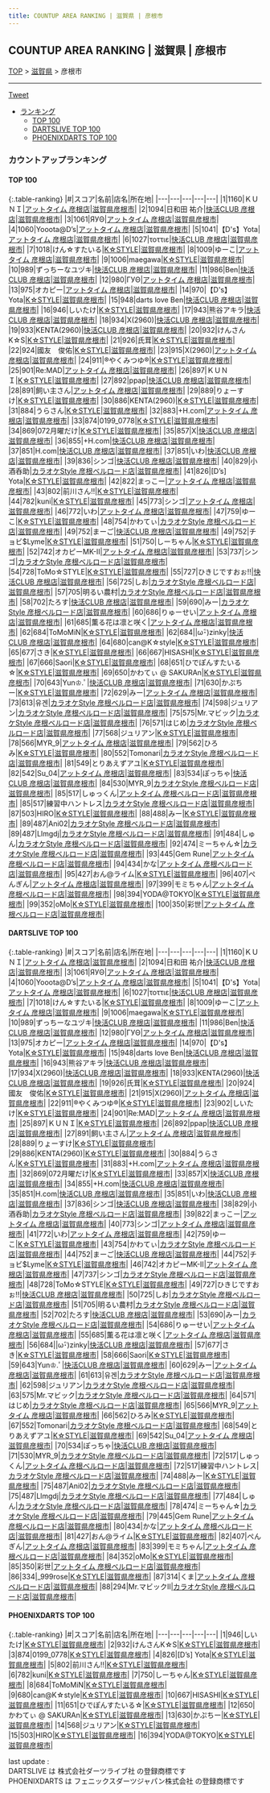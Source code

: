 ```yaml
---
title: COUNTUP AREA RANKING | 滋賀県 | 彦根市
---
```

## COUNTUP AREA RANKING | 滋賀県 | 彦根市

[TOP](/darts/rank/) > [滋賀県](/darts/rank/滋賀県/) > 彦根市

___

<a href="https://twitter.com/share?ref_src=twsrc%5Etfw" data-text="COUNTUP AREA RANKING | 滋賀県彦根市" class="twitter-share-button" data-hashtags="DARTSLIVE,PHOENIXDARTS,darts,ダーツ" data-show-count="false">Tweet</a>

* [ランキング](#カウントアップランキング)
    * [TOP 100](#top-100)
    * [DARTSLIVE TOP 100](#dartslive-top-100)
    * [PHOENIXDARTS TOP 100](#phoenixdarts-top-100)

### カウントアップランキング

#### TOP 100



{:.table-ranking}
|#|スコア|名前|店名|所在地|
|---|---|---|---|---|
|1|1160|<span class="rank-name-dl">ＫＵＮＩ</span>|<a href="https://search.dartslive.com/jp/shop/36254ca9e283f8980d9b047a20a7ba1e">アットタイム 彦根店</a>|<a href="/darts/rank/滋賀県/彦根市">滋賀県彦根市</a>|
|2|1094|<span class="rank-name-dl">日和田 祐介</span>|<a href="https://search.dartslive.com/jp/shop/09d77f7123feb26358d385ea46352d8f">快活CLUB 彦根店</a>|<a href="/darts/rank/滋賀県/彦根市">滋賀県彦根市</a>|
|3|1061|<span class="rank-name-dl">ЯУΘ</span>|<a href="https://search.dartslive.com/jp/shop/36254ca9e283f8980d9b047a20a7ba1e">アットタイム 彦根店</a>|<a href="/darts/rank/滋賀県/彦根市">滋賀県彦根市</a>|
|4|1060|<span class="rank-name-dl">Yooota@D’s</span>|<a href="https://search.dartslive.com/jp/shop/36254ca9e283f8980d9b047a20a7ba1e">アットタイム 彦根店</a>|<a href="/darts/rank/滋賀県/彦根市">滋賀県彦根市</a>|
|5|1041|<span class="rank-name-dl">【D&#x27;s】Yota</span>|<a href="https://search.dartslive.com/jp/shop/36254ca9e283f8980d9b047a20a7ba1e">アットタイム 彦根店</a>|<a href="/darts/rank/滋賀県/彦根市">滋賀県彦根市</a>|
|6|1027|<span class="rank-name-dl">τοττιε</span>|<a href="https://search.dartslive.com/jp/shop/09d77f7123feb26358d385ea46352d8f">快活CLUB 彦根店</a>|<a href="/darts/rank/滋賀県/彦根市">滋賀県彦根市</a>|
|7|1018|<span class="rank-name-dl">けん☆すたいる</span>|<a href="https://search.dartslive.com/jp/shop/0d64f83fb3cabbe9fec1ae84bb28bd87">K☆STYLE</a>|<a href="/darts/rank/滋賀県/彦根市">滋賀県彦根市</a>|
|8|1009|<span class="rank-name-dl">ゆーこ</span>|<a href="https://search.dartslive.com/jp/shop/36254ca9e283f8980d9b047a20a7ba1e">アットタイム 彦根店</a>|<a href="/darts/rank/滋賀県/彦根市">滋賀県彦根市</a>|
|9|1006|<span class="rank-name-dl">maegawa</span>|<a href="https://search.dartslive.com/jp/shop/0d64f83fb3cabbe9fec1ae84bb28bd87">K☆STYLE</a>|<a href="/darts/rank/滋賀県/彦根市">滋賀県彦根市</a>|
|10|989|<span class="rank-name-dl">ずっちーなユヅキ</span>|<a href="https://search.dartslive.com/jp/shop/09d77f7123feb26358d385ea46352d8f">快活CLUB 彦根店</a>|<a href="/darts/rank/滋賀県/彦根市">滋賀県彦根市</a>|
|11|986|<span class="rank-name-dl">Ben</span>|<a href="https://search.dartslive.com/jp/shop/09d77f7123feb26358d385ea46352d8f">快活CLUB 彦根店</a>|<a href="/darts/rank/滋賀県/彦根市">滋賀県彦根市</a>|
|12|980|<span class="rank-name-dl">ΓУΘ</span>|<a href="https://search.dartslive.com/jp/shop/36254ca9e283f8980d9b047a20a7ba1e">アットタイム 彦根店</a>|<a href="/darts/rank/滋賀県/彦根市">滋賀県彦根市</a>|
|13|975|<span class="rank-name-dl">オカピー</span>|<a href="https://search.dartslive.com/jp/shop/36254ca9e283f8980d9b047a20a7ba1e">アットタイム 彦根店</a>|<a href="/darts/rank/滋賀県/彦根市">滋賀県彦根市</a>|
|14|970|<span class="rank-name-dl">【D&#x27;s】Yota</span>|<a href="https://search.dartslive.com/jp/shop/0d64f83fb3cabbe9fec1ae84bb28bd87">K☆STYLE</a>|<a href="/darts/rank/滋賀県/彦根市">滋賀県彦根市</a>|
|15|948|<span class="rank-name-dl">darts love Ben</span>|<a href="https://search.dartslive.com/jp/shop/09d77f7123feb26358d385ea46352d8f">快活CLUB 彦根店</a>|<a href="/darts/rank/滋賀県/彦根市">滋賀県彦根市</a>|
|16|946|<span class="rank-name-pd">しいたけ</span>|<a href="https://vs.phoenixdarts.com/jp/shop/shopDetailInfo/s_58563?s_seq=58563">K☆STYLE</a>|<a href="/darts/rank/滋賀県/彦根市">滋賀県彦根市</a>|
|17|943|<span class="rank-name-dl">熊谷アキラ</span>|<a href="https://search.dartslive.com/jp/shop/09d77f7123feb26358d385ea46352d8f">快活CLUB 彦根店</a>|<a href="/darts/rank/滋賀県/彦根市">滋賀県彦根市</a>|
|18|934|<span class="rank-name-dl">X(2960)</span>|<a href="https://search.dartslive.com/jp/shop/09d77f7123feb26358d385ea46352d8f">快活CLUB 彦根店</a>|<a href="/darts/rank/滋賀県/彦根市">滋賀県彦根市</a>|
|19|933|<span class="rank-name-dl">KENTA(2960)</span>|<a href="https://search.dartslive.com/jp/shop/09d77f7123feb26358d385ea46352d8f">快活CLUB 彦根店</a>|<a href="/darts/rank/滋賀県/彦根市">滋賀県彦根市</a>|
|20|932|<span class="rank-name-pd">けんさんK☆S</span>|<a href="https://vs.phoenixdarts.com/jp/shop/shopDetailInfo/s_58563?s_seq=58563">K☆STYLE</a>|<a href="/darts/rank/滋賀県/彦根市">滋賀県彦根市</a>|
|21|926|<span class="rank-name-dl">氏茸</span>|<a href="https://search.dartslive.com/jp/shop/0d64f83fb3cabbe9fec1ae84bb28bd87">K☆STYLE</a>|<a href="/darts/rank/滋賀県/彦根市">滋賀県彦根市</a>|
|22|924|<span class="rank-name-dl">國友　俊佑</span>|<a href="https://search.dartslive.com/jp/shop/0d64f83fb3cabbe9fec1ae84bb28bd87">K☆STYLE</a>|<a href="/darts/rank/滋賀県/彦根市">滋賀県彦根市</a>|
|23|915|<span class="rank-name-dl">X(2960)</span>|<a href="https://search.dartslive.com/jp/shop/36254ca9e283f8980d9b047a20a7ba1e">アットタイム 彦根店</a>|<a href="/darts/rank/滋賀県/彦根市">滋賀県彦根市</a>|
|24|911|<span class="rank-name-dl">®やくみつゆ®</span>|<a href="https://search.dartslive.com/jp/shop/0d64f83fb3cabbe9fec1ae84bb28bd87">K☆STYLE</a>|<a href="/darts/rank/滋賀県/彦根市">滋賀県彦根市</a>|
|25|901|<span class="rank-name-dl">Re:MAD</span>|<a href="https://search.dartslive.com/jp/shop/36254ca9e283f8980d9b047a20a7ba1e">アットタイム 彦根店</a>|<a href="/darts/rank/滋賀県/彦根市">滋賀県彦根市</a>|
|26|897|<span class="rank-name-dl">ＫＵＮＩ</span>|<a href="https://search.dartslive.com/jp/shop/0d64f83fb3cabbe9fec1ae84bb28bd87">K☆STYLE</a>|<a href="/darts/rank/滋賀県/彦根市">滋賀県彦根市</a>|
|27|892|<span class="rank-name-dl">ppap</span>|<a href="https://search.dartslive.com/jp/shop/09d77f7123feb26358d385ea46352d8f">快活CLUB 彦根店</a>|<a href="/darts/rank/滋賀県/彦根市">滋賀県彦根市</a>|
|28|891|<span class="rank-name-dl">飼い主さん</span>|<a href="https://search.dartslive.com/jp/shop/36254ca9e283f8980d9b047a20a7ba1e">アットタイム 彦根店</a>|<a href="/darts/rank/滋賀県/彦根市">滋賀県彦根市</a>|
|29|889|<span class="rank-name-dl">りょーすけ</span>|<a href="https://search.dartslive.com/jp/shop/0d64f83fb3cabbe9fec1ae84bb28bd87">K☆STYLE</a>|<a href="/darts/rank/滋賀県/彦根市">滋賀県彦根市</a>|
|30|886|<span class="rank-name-dl">KENTA(2960)</span>|<a href="https://search.dartslive.com/jp/shop/0d64f83fb3cabbe9fec1ae84bb28bd87">K☆STYLE</a>|<a href="/darts/rank/滋賀県/彦根市">滋賀県彦根市</a>|
|31|884|<span class="rank-name-dl">うらさん</span>|<a href="https://search.dartslive.com/jp/shop/0d64f83fb3cabbe9fec1ae84bb28bd87">K☆STYLE</a>|<a href="/darts/rank/滋賀県/彦根市">滋賀県彦根市</a>|
|32|883|<span class="rank-name-dl">+H.com</span>|<a href="https://search.dartslive.com/jp/shop/36254ca9e283f8980d9b047a20a7ba1e">アットタイム 彦根店</a>|<a href="/darts/rank/滋賀県/彦根市">滋賀県彦根市</a>|
|33|874|<span class="rank-name-pd">0199_0778</span>|<a href="https://vs.phoenixdarts.com/jp/shop/shopDetailInfo/s_58563?s_seq=58563">K☆STYLE</a>|<a href="/darts/rank/滋賀県/彦根市">滋賀県彦根市</a>|
|34|869|<span class="rank-name-dl">072月曜だけ</span>|<a href="https://search.dartslive.com/jp/shop/0d64f83fb3cabbe9fec1ae84bb28bd87">K☆STYLE</a>|<a href="/darts/rank/滋賀県/彦根市">滋賀県彦根市</a>|
|35|857|<span class="rank-name-dl">X</span>|<a href="https://search.dartslive.com/jp/shop/09d77f7123feb26358d385ea46352d8f">快活CLUB 彦根店</a>|<a href="/darts/rank/滋賀県/彦根市">滋賀県彦根市</a>|
|36|855|<span class="rank-name-dl">+H.com</span>|<a href="https://search.dartslive.com/jp/shop/09d77f7123feb26358d385ea46352d8f">快活CLUB 彦根店</a>|<a href="/darts/rank/滋賀県/彦根市">滋賀県彦根市</a>|
|37|851|<span class="rank-name-dl">H.com</span>|<a href="https://search.dartslive.com/jp/shop/09d77f7123feb26358d385ea46352d8f">快活CLUB 彦根店</a>|<a href="/darts/rank/滋賀県/彦根市">滋賀県彦根市</a>|
|37|851|<span class="rank-name-dl">いわ</span>|<a href="https://search.dartslive.com/jp/shop/09d77f7123feb26358d385ea46352d8f">快活CLUB 彦根店</a>|<a href="/darts/rank/滋賀県/彦根市">滋賀県彦根市</a>|
|39|836|<span class="rank-name-dl">シンゴ</span>|<a href="https://search.dartslive.com/jp/shop/09d77f7123feb26358d385ea46352d8f">快活CLUB 彦根店</a>|<a href="/darts/rank/滋賀県/彦根市">滋賀県彦根市</a>|
|40|829|<span class="rank-name-dl">小酒呑助</span>|<a href="https://search.dartslive.com/jp/shop/32ba011463e7b2f90d9b047a20a7ba1e">カラオケStyle 彦根ベルロード店</a>|<a href="/darts/rank/滋賀県/彦根市">滋賀県彦根市</a>|
|41|826|<span class="rank-name-pd">[D’s] Yota</span>|<a href="https://vs.phoenixdarts.com/jp/shop/shopDetailInfo/s_58563?s_seq=58563">K☆STYLE</a>|<a href="/darts/rank/滋賀県/彦根市">滋賀県彦根市</a>|
|42|822|<span class="rank-name-dl">まっこー</span>|<a href="https://search.dartslive.com/jp/shop/36254ca9e283f8980d9b047a20a7ba1e">アットタイム 彦根店</a>|<a href="/darts/rank/滋賀県/彦根市">滋賀県彦根市</a>|
|43|802|<span class="rank-name-pd">前川さん‼︎</span>|<a href="https://vs.phoenixdarts.com/jp/shop/shopDetailInfo/s_58563?s_seq=58563">K☆STYLE</a>|<a href="/darts/rank/滋賀県/彦根市">滋賀県彦根市</a>|
|44|782|<span class="rank-name-pd">kuni</span>|<a href="https://vs.phoenixdarts.com/jp/shop/shopDetailInfo/s_58563?s_seq=58563">K☆STYLE</a>|<a href="/darts/rank/滋賀県/彦根市">滋賀県彦根市</a>|
|45|773|<span class="rank-name-dl">シンゴ</span>|<a href="https://search.dartslive.com/jp/shop/36254ca9e283f8980d9b047a20a7ba1e">アットタイム 彦根店</a>|<a href="/darts/rank/滋賀県/彦根市">滋賀県彦根市</a>|
|46|772|<span class="rank-name-dl">いわ</span>|<a href="https://search.dartslive.com/jp/shop/36254ca9e283f8980d9b047a20a7ba1e">アットタイム 彦根店</a>|<a href="/darts/rank/滋賀県/彦根市">滋賀県彦根市</a>|
|47|759|<span class="rank-name-dl">ゆーこ</span>|<a href="https://search.dartslive.com/jp/shop/0d64f83fb3cabbe9fec1ae84bb28bd87">K☆STYLE</a>|<a href="/darts/rank/滋賀県/彦根市">滋賀県彦根市</a>|
|48|754|<span class="rank-name-dl">かわてぃ</span>|<a href="https://search.dartslive.com/jp/shop/32ba011463e7b2f90d9b047a20a7ba1e">カラオケStyle 彦根ベルロード店</a>|<a href="/darts/rank/滋賀県/彦根市">滋賀県彦根市</a>|
|49|752|<span class="rank-name-dl">まーご</span>|<a href="https://search.dartslive.com/jp/shop/09d77f7123feb26358d385ea46352d8f">快活CLUB 彦根店</a>|<a href="/darts/rank/滋賀県/彦根市">滋賀県彦根市</a>|
|49|752|<span class="rank-name-dl">チョビ$Lyme</span>|<a href="https://search.dartslive.com/jp/shop/0d64f83fb3cabbe9fec1ae84bb28bd87">K☆STYLE</a>|<a href="/darts/rank/滋賀県/彦根市">滋賀県彦根市</a>|
|51|750|<span class="rank-name-pd">しーちゃん</span>|<a href="https://vs.phoenixdarts.com/jp/shop/shopDetailInfo/s_58563?s_seq=58563">K☆STYLE</a>|<a href="/darts/rank/滋賀県/彦根市">滋賀県彦根市</a>|
|52|742|<span class="rank-name-dl">オカピーMK-Ⅱ</span>|<a href="https://search.dartslive.com/jp/shop/36254ca9e283f8980d9b047a20a7ba1e">アットタイム 彦根店</a>|<a href="/darts/rank/滋賀県/彦根市">滋賀県彦根市</a>|
|53|737|<span class="rank-name-dl">シンゴ</span>|<a href="https://search.dartslive.com/jp/shop/32ba011463e7b2f90d9b047a20a7ba1e">カラオケStyle 彦根ベルロード店</a>|<a href="/darts/rank/滋賀県/彦根市">滋賀県彦根市</a>|
|54|728|<span class="rank-name-dl">ToMo☆STYLE</span>|<a href="https://search.dartslive.com/jp/shop/0d64f83fb3cabbe9fec1ae84bb28bd87">K☆STYLE</a>|<a href="/darts/rank/滋賀県/彦根市">滋賀県彦根市</a>|
|55|727|<span class="rank-name-dl">ひきじですおぉ!!</span>|<a href="https://search.dartslive.com/jp/shop/09d77f7123feb26358d385ea46352d8f">快活CLUB 彦根店</a>|<a href="/darts/rank/滋賀県/彦根市">滋賀県彦根市</a>|
|56|725|<span class="rank-name-dl">しお</span>|<a href="https://search.dartslive.com/jp/shop/32ba011463e7b2f90d9b047a20a7ba1e">カラオケStyle 彦根ベルロード店</a>|<a href="/darts/rank/滋賀県/彦根市">滋賀県彦根市</a>|
|57|705|<span class="rank-name-dl">明るい農村</span>|<a href="https://search.dartslive.com/jp/shop/32ba011463e7b2f90d9b047a20a7ba1e">カラオケStyle 彦根ベルロード店</a>|<a href="/darts/rank/滋賀県/彦根市">滋賀県彦根市</a>|
|58|702|<span class="rank-name-dl">たろす</span>|<a href="https://search.dartslive.com/jp/shop/09d77f7123feb26358d385ea46352d8f">快活CLUB 彦根店</a>|<a href="/darts/rank/滋賀県/彦根市">滋賀県彦根市</a>|
|59|690|<span class="rank-name-dl">みー</span>|<a href="https://search.dartslive.com/jp/shop/32ba011463e7b2f90d9b047a20a7ba1e">カラオケStyle 彦根ベルロード店</a>|<a href="/darts/rank/滋賀県/彦根市">滋賀県彦根市</a>|
|60|686|<span class="rank-name-dl">りゅーせい</span>|<a href="https://search.dartslive.com/jp/shop/36254ca9e283f8980d9b047a20a7ba1e">アットタイム 彦根店</a>|<a href="/darts/rank/滋賀県/彦根市">滋賀県彦根市</a>|
|61|685|<span class="rank-name-dl">薫る花は凛と咲く</span>|<a href="https://search.dartslive.com/jp/shop/36254ca9e283f8980d9b047a20a7ba1e">アットタイム 彦根店</a>|<a href="/darts/rank/滋賀県/彦根市">滋賀県彦根市</a>|
|62|684|<span class="rank-name-pd">ToMoMiN</span>|<a href="https://vs.phoenixdarts.com/jp/shop/shopDetailInfo/s_58563?s_seq=58563">K☆STYLE</a>|<a href="/darts/rank/滋賀県/彦根市">滋賀県彦根市</a>|
|62|684|<span class="rank-name-dl">&#124;ω･ิ)zinky</span>|<a href="https://search.dartslive.com/jp/shop/09d77f7123feb26358d385ea46352d8f">快活CLUB 彦根店</a>|<a href="/darts/rank/滋賀県/彦根市">滋賀県彦根市</a>|
|64|680|<span class="rank-name-pd">can@K☆style</span>|<a href="https://vs.phoenixdarts.com/jp/shop/shopDetailInfo/s_58563?s_seq=58563">K☆STYLE</a>|<a href="/darts/rank/滋賀県/彦根市">滋賀県彦根市</a>|
|65|677|<span class="rank-name-dl">さき</span>|<a href="https://search.dartslive.com/jp/shop/0d64f83fb3cabbe9fec1ae84bb28bd87">K☆STYLE</a>|<a href="/darts/rank/滋賀県/彦根市">滋賀県彦根市</a>|
|66|667|<span class="rank-name-pd">HISASHI</span>|<a href="https://vs.phoenixdarts.com/jp/shop/shopDetailInfo/s_58563?s_seq=58563">K☆STYLE</a>|<a href="/darts/rank/滋賀県/彦根市">滋賀県彦根市</a>|
|67|666|<span class="rank-name-dl">Saori</span>|<a href="https://search.dartslive.com/jp/shop/0d64f83fb3cabbe9fec1ae84bb28bd87">K☆STYLE</a>|<a href="/darts/rank/滋賀県/彦根市">滋賀県彦根市</a>|
|68|651|<span class="rank-name-pd">ひでぽんすたいる☆</span>|<a href="https://vs.phoenixdarts.com/jp/shop/shopDetailInfo/s_58563?s_seq=58563">K☆STYLE</a>|<a href="/darts/rank/滋賀県/彦根市">滋賀県彦根市</a>|
|69|650|<span class="rank-name-pd">かわてぃ @ SAKURAn</span>|<a href="https://vs.phoenixdarts.com/jp/shop/shopDetailInfo/s_58563?s_seq=58563">K☆STYLE</a>|<a href="/darts/rank/滋賀県/彦根市">滋賀県彦根市</a>|
|70|643|<span class="rank-name-dl">Yun♔.ﾟ</span>|<a href="https://search.dartslive.com/jp/shop/09d77f7123feb26358d385ea46352d8f">快活CLUB 彦根店</a>|<a href="/darts/rank/滋賀県/彦根市">滋賀県彦根市</a>|
|71|630|<span class="rank-name-pd">かぷちー</span>|<a href="https://vs.phoenixdarts.com/jp/shop/shopDetailInfo/s_58563?s_seq=58563">K☆STYLE</a>|<a href="/darts/rank/滋賀県/彦根市">滋賀県彦根市</a>|
|72|629|<span class="rank-name-dl">みー</span>|<a href="https://search.dartslive.com/jp/shop/36254ca9e283f8980d9b047a20a7ba1e">アットタイム 彦根店</a>|<a href="/darts/rank/滋賀県/彦根市">滋賀県彦根市</a>|
|73|613|<span class="rank-name-dl">유겐</span>|<a href="https://search.dartslive.com/jp/shop/32ba011463e7b2f90d9b047a20a7ba1e">カラオケStyle 彦根ベルロード店</a>|<a href="/darts/rank/滋賀県/彦根市">滋賀県彦根市</a>|
|74|598|<span class="rank-name-dl">ジュリアン</span>|<a href="https://search.dartslive.com/jp/shop/32ba011463e7b2f90d9b047a20a7ba1e">カラオケStyle 彦根ベルロード店</a>|<a href="/darts/rank/滋賀県/彦根市">滋賀県彦根市</a>|
|75|575|<span class="rank-name-dl">Mr.マビック</span>|<a href="https://search.dartslive.com/jp/shop/32ba011463e7b2f90d9b047a20a7ba1e">カラオケStyle 彦根ベルロード店</a>|<a href="/darts/rank/滋賀県/彦根市">滋賀県彦根市</a>|
|76|571|<span class="rank-name-dl">はじめ</span>|<a href="https://search.dartslive.com/jp/shop/32ba011463e7b2f90d9b047a20a7ba1e">カラオケStyle 彦根ベルロード店</a>|<a href="/darts/rank/滋賀県/彦根市">滋賀県彦根市</a>|
|77|568|<span class="rank-name-pd">ジュリアン</span>|<a href="https://vs.phoenixdarts.com/jp/shop/shopDetailInfo/s_58563?s_seq=58563">K☆STYLE</a>|<a href="/darts/rank/滋賀県/彦根市">滋賀県彦根市</a>|
|78|566|<span class="rank-name-dl">MYR_9</span>|<a href="https://search.dartslive.com/jp/shop/36254ca9e283f8980d9b047a20a7ba1e">アットタイム 彦根店</a>|<a href="/darts/rank/滋賀県/彦根市">滋賀県彦根市</a>|
|79|562|<span class="rank-name-dl">ひろみ</span>|<a href="https://search.dartslive.com/jp/shop/0d64f83fb3cabbe9fec1ae84bb28bd87">K☆STYLE</a>|<a href="/darts/rank/滋賀県/彦根市">滋賀県彦根市</a>|
|80|552|<span class="rank-name-dl">Tomonari</span>|<a href="https://search.dartslive.com/jp/shop/32ba011463e7b2f90d9b047a20a7ba1e">カラオケStyle 彦根ベルロード店</a>|<a href="/darts/rank/滋賀県/彦根市">滋賀県彦根市</a>|
|81|549|<span class="rank-name-dl">とりあえずアユ</span>|<a href="https://search.dartslive.com/jp/shop/0d64f83fb3cabbe9fec1ae84bb28bd87">K☆STYLE</a>|<a href="/darts/rank/滋賀県/彦根市">滋賀県彦根市</a>|
|82|542|<span class="rank-name-dl">Su_04</span>|<a href="https://search.dartslive.com/jp/shop/36254ca9e283f8980d9b047a20a7ba1e">アットタイム 彦根店</a>|<a href="/darts/rank/滋賀県/彦根市">滋賀県彦根市</a>|
|83|534|<span class="rank-name-dl">ぽっちゃ</span>|<a href="https://search.dartslive.com/jp/shop/09d77f7123feb26358d385ea46352d8f">快活CLUB 彦根店</a>|<a href="/darts/rank/滋賀県/彦根市">滋賀県彦根市</a>|
|84|530|<span class="rank-name-dl">MYR_9</span>|<a href="https://search.dartslive.com/jp/shop/32ba011463e7b2f90d9b047a20a7ba1e">カラオケStyle 彦根ベルロード店</a>|<a href="/darts/rank/滋賀県/彦根市">滋賀県彦根市</a>|
|85|517|<span class="rank-name-dl">しゅっくん</span>|<a href="https://search.dartslive.com/jp/shop/20d5f585523d511d0d9b047a20a7ba1e">アットタイム 彦根ベルロード店</a>|<a href="/darts/rank/滋賀県/彦根市">滋賀県彦根市</a>|
|85|517|<span class="rank-name-dl">練習中ハントレス</span>|<a href="https://search.dartslive.com/jp/shop/32ba011463e7b2f90d9b047a20a7ba1e">カラオケStyle 彦根ベルロード店</a>|<a href="/darts/rank/滋賀県/彦根市">滋賀県彦根市</a>|
|87|503|<span class="rank-name-pd">HIRO</span>|<a href="https://vs.phoenixdarts.com/jp/shop/shopDetailInfo/s_58563?s_seq=58563">K☆STYLE</a>|<a href="/darts/rank/滋賀県/彦根市">滋賀県彦根市</a>|
|88|488|<span class="rank-name-dl">みー</span>|<a href="https://search.dartslive.com/jp/shop/0d64f83fb3cabbe9fec1ae84bb28bd87">K☆STYLE</a>|<a href="/darts/rank/滋賀県/彦根市">滋賀県彦根市</a>|
|89|487|<span class="rank-name-dl">Ani02</span>|<a href="https://search.dartslive.com/jp/shop/32ba011463e7b2f90d9b047a20a7ba1e">カラオケStyle 彦根ベルロード店</a>|<a href="/darts/rank/滋賀県/彦根市">滋賀県彦根市</a>|
|89|487|<span class="rank-name-dl">Llmgdj</span>|<a href="https://search.dartslive.com/jp/shop/32ba011463e7b2f90d9b047a20a7ba1e">カラオケStyle 彦根ベルロード店</a>|<a href="/darts/rank/滋賀県/彦根市">滋賀県彦根市</a>|
|91|484|<span class="rank-name-dl">しゅん</span>|<a href="https://search.dartslive.com/jp/shop/32ba011463e7b2f90d9b047a20a7ba1e">カラオケStyle 彦根ベルロード店</a>|<a href="/darts/rank/滋賀県/彦根市">滋賀県彦根市</a>|
|92|474|<span class="rank-name-dl">ミーちゃん☆</span>|<a href="https://search.dartslive.com/jp/shop/32ba011463e7b2f90d9b047a20a7ba1e">カラオケStyle 彦根ベルロード店</a>|<a href="/darts/rank/滋賀県/彦根市">滋賀県彦根市</a>|
|93|445|<span class="rank-name-dl">Gem Rune</span>|<a href="https://search.dartslive.com/jp/shop/20d5f585523d511d0d9b047a20a7ba1e">アットタイム 彦根ベルロード店</a>|<a href="/darts/rank/滋賀県/彦根市">滋賀県彦根市</a>|
|94|434|<span class="rank-name-dl">かな</span>|<a href="https://search.dartslive.com/jp/shop/20d5f585523d511d0d9b047a20a7ba1e">アットタイム 彦根ベルロード店</a>|<a href="/darts/rank/滋賀県/彦根市">滋賀県彦根市</a>|
|95|427|<span class="rank-name-dl">おん@ライム</span>|<a href="https://search.dartslive.com/jp/shop/0d64f83fb3cabbe9fec1ae84bb28bd87">K☆STYLE</a>|<a href="/darts/rank/滋賀県/彦根市">滋賀県彦根市</a>|
|96|407|<span class="rank-name-dl">ぺんぎん</span>|<a href="https://search.dartslive.com/jp/shop/36254ca9e283f8980d9b047a20a7ba1e">アットタイム 彦根店</a>|<a href="/darts/rank/滋賀県/彦根市">滋賀県彦根市</a>|
|97|399|<span class="rank-name-dl">モミちゃん</span>|<a href="https://search.dartslive.com/jp/shop/20d5f585523d511d0d9b047a20a7ba1e">アットタイム 彦根ベルロード店</a>|<a href="/darts/rank/滋賀県/彦根市">滋賀県彦根市</a>|
|98|394|<span class="rank-name-pd">YODA@TOKYO</span>|<a href="https://vs.phoenixdarts.com/jp/shop/shopDetailInfo/s_58563?s_seq=58563">K☆STYLE</a>|<a href="/darts/rank/滋賀県/彦根市">滋賀県彦根市</a>|
|99|352|<span class="rank-name-dl">oMo</span>|<a href="https://search.dartslive.com/jp/shop/0d64f83fb3cabbe9fec1ae84bb28bd87">K☆STYLE</a>|<a href="/darts/rank/滋賀県/彦根市">滋賀県彦根市</a>|
|100|350|<span class="rank-name-dl">彩世</span>|<a href="https://search.dartslive.com/jp/shop/20d5f585523d511d0d9b047a20a7ba1e">アットタイム 彦根ベルロード店</a>|<a href="/darts/rank/滋賀県/彦根市">滋賀県彦根市</a>|


#### DARTSLIVE TOP 100



{:.table-ranking}
|#|スコア|名前|店名|所在地|
|---|---|---|---|---|
|1|1160|<span class="rank-name-dl">ＫＵＮＩ</span>|<a href="https://search.dartslive.com/jp/shop/36254ca9e283f8980d9b047a20a7ba1e">アットタイム 彦根店</a>|<a href="/darts/rank/滋賀県/彦根市">滋賀県彦根市</a>|
|2|1094|<span class="rank-name-dl">日和田 祐介</span>|<a href="https://search.dartslive.com/jp/shop/09d77f7123feb26358d385ea46352d8f">快活CLUB 彦根店</a>|<a href="/darts/rank/滋賀県/彦根市">滋賀県彦根市</a>|
|3|1061|<span class="rank-name-dl">ЯУΘ</span>|<a href="https://search.dartslive.com/jp/shop/36254ca9e283f8980d9b047a20a7ba1e">アットタイム 彦根店</a>|<a href="/darts/rank/滋賀県/彦根市">滋賀県彦根市</a>|
|4|1060|<span class="rank-name-dl">Yooota@D’s</span>|<a href="https://search.dartslive.com/jp/shop/36254ca9e283f8980d9b047a20a7ba1e">アットタイム 彦根店</a>|<a href="/darts/rank/滋賀県/彦根市">滋賀県彦根市</a>|
|5|1041|<span class="rank-name-dl">【D&#x27;s】Yota</span>|<a href="https://search.dartslive.com/jp/shop/36254ca9e283f8980d9b047a20a7ba1e">アットタイム 彦根店</a>|<a href="/darts/rank/滋賀県/彦根市">滋賀県彦根市</a>|
|6|1027|<span class="rank-name-dl">τοττιε</span>|<a href="https://search.dartslive.com/jp/shop/09d77f7123feb26358d385ea46352d8f">快活CLUB 彦根店</a>|<a href="/darts/rank/滋賀県/彦根市">滋賀県彦根市</a>|
|7|1018|<span class="rank-name-dl">けん☆すたいる</span>|<a href="https://search.dartslive.com/jp/shop/0d64f83fb3cabbe9fec1ae84bb28bd87">K☆STYLE</a>|<a href="/darts/rank/滋賀県/彦根市">滋賀県彦根市</a>|
|8|1009|<span class="rank-name-dl">ゆーこ</span>|<a href="https://search.dartslive.com/jp/shop/36254ca9e283f8980d9b047a20a7ba1e">アットタイム 彦根店</a>|<a href="/darts/rank/滋賀県/彦根市">滋賀県彦根市</a>|
|9|1006|<span class="rank-name-dl">maegawa</span>|<a href="https://search.dartslive.com/jp/shop/0d64f83fb3cabbe9fec1ae84bb28bd87">K☆STYLE</a>|<a href="/darts/rank/滋賀県/彦根市">滋賀県彦根市</a>|
|10|989|<span class="rank-name-dl">ずっちーなユヅキ</span>|<a href="https://search.dartslive.com/jp/shop/09d77f7123feb26358d385ea46352d8f">快活CLUB 彦根店</a>|<a href="/darts/rank/滋賀県/彦根市">滋賀県彦根市</a>|
|11|986|<span class="rank-name-dl">Ben</span>|<a href="https://search.dartslive.com/jp/shop/09d77f7123feb26358d385ea46352d8f">快活CLUB 彦根店</a>|<a href="/darts/rank/滋賀県/彦根市">滋賀県彦根市</a>|
|12|980|<span class="rank-name-dl">ΓУΘ</span>|<a href="https://search.dartslive.com/jp/shop/36254ca9e283f8980d9b047a20a7ba1e">アットタイム 彦根店</a>|<a href="/darts/rank/滋賀県/彦根市">滋賀県彦根市</a>|
|13|975|<span class="rank-name-dl">オカピー</span>|<a href="https://search.dartslive.com/jp/shop/36254ca9e283f8980d9b047a20a7ba1e">アットタイム 彦根店</a>|<a href="/darts/rank/滋賀県/彦根市">滋賀県彦根市</a>|
|14|970|<span class="rank-name-dl">【D&#x27;s】Yota</span>|<a href="https://search.dartslive.com/jp/shop/0d64f83fb3cabbe9fec1ae84bb28bd87">K☆STYLE</a>|<a href="/darts/rank/滋賀県/彦根市">滋賀県彦根市</a>|
|15|948|<span class="rank-name-dl">darts love Ben</span>|<a href="https://search.dartslive.com/jp/shop/09d77f7123feb26358d385ea46352d8f">快活CLUB 彦根店</a>|<a href="/darts/rank/滋賀県/彦根市">滋賀県彦根市</a>|
|16|943|<span class="rank-name-dl">熊谷アキラ</span>|<a href="https://search.dartslive.com/jp/shop/09d77f7123feb26358d385ea46352d8f">快活CLUB 彦根店</a>|<a href="/darts/rank/滋賀県/彦根市">滋賀県彦根市</a>|
|17|934|<span class="rank-name-dl">X(2960)</span>|<a href="https://search.dartslive.com/jp/shop/09d77f7123feb26358d385ea46352d8f">快活CLUB 彦根店</a>|<a href="/darts/rank/滋賀県/彦根市">滋賀県彦根市</a>|
|18|933|<span class="rank-name-dl">KENTA(2960)</span>|<a href="https://search.dartslive.com/jp/shop/09d77f7123feb26358d385ea46352d8f">快活CLUB 彦根店</a>|<a href="/darts/rank/滋賀県/彦根市">滋賀県彦根市</a>|
|19|926|<span class="rank-name-dl">氏茸</span>|<a href="https://search.dartslive.com/jp/shop/0d64f83fb3cabbe9fec1ae84bb28bd87">K☆STYLE</a>|<a href="/darts/rank/滋賀県/彦根市">滋賀県彦根市</a>|
|20|924|<span class="rank-name-dl">國友　俊佑</span>|<a href="https://search.dartslive.com/jp/shop/0d64f83fb3cabbe9fec1ae84bb28bd87">K☆STYLE</a>|<a href="/darts/rank/滋賀県/彦根市">滋賀県彦根市</a>|
|21|915|<span class="rank-name-dl">X(2960)</span>|<a href="https://search.dartslive.com/jp/shop/36254ca9e283f8980d9b047a20a7ba1e">アットタイム 彦根店</a>|<a href="/darts/rank/滋賀県/彦根市">滋賀県彦根市</a>|
|22|911|<span class="rank-name-dl">®やくみつゆ®</span>|<a href="https://search.dartslive.com/jp/shop/0d64f83fb3cabbe9fec1ae84bb28bd87">K☆STYLE</a>|<a href="/darts/rank/滋賀県/彦根市">滋賀県彦根市</a>|
|23|902|<span class="rank-name-dl">しいたけ</span>|<a href="https://search.dartslive.com/jp/shop/0d64f83fb3cabbe9fec1ae84bb28bd87">K☆STYLE</a>|<a href="/darts/rank/滋賀県/彦根市">滋賀県彦根市</a>|
|24|901|<span class="rank-name-dl">Re:MAD</span>|<a href="https://search.dartslive.com/jp/shop/36254ca9e283f8980d9b047a20a7ba1e">アットタイム 彦根店</a>|<a href="/darts/rank/滋賀県/彦根市">滋賀県彦根市</a>|
|25|897|<span class="rank-name-dl">ＫＵＮＩ</span>|<a href="https://search.dartslive.com/jp/shop/0d64f83fb3cabbe9fec1ae84bb28bd87">K☆STYLE</a>|<a href="/darts/rank/滋賀県/彦根市">滋賀県彦根市</a>|
|26|892|<span class="rank-name-dl">ppap</span>|<a href="https://search.dartslive.com/jp/shop/09d77f7123feb26358d385ea46352d8f">快活CLUB 彦根店</a>|<a href="/darts/rank/滋賀県/彦根市">滋賀県彦根市</a>|
|27|891|<span class="rank-name-dl">飼い主さん</span>|<a href="https://search.dartslive.com/jp/shop/36254ca9e283f8980d9b047a20a7ba1e">アットタイム 彦根店</a>|<a href="/darts/rank/滋賀県/彦根市">滋賀県彦根市</a>|
|28|889|<span class="rank-name-dl">りょーすけ</span>|<a href="https://search.dartslive.com/jp/shop/0d64f83fb3cabbe9fec1ae84bb28bd87">K☆STYLE</a>|<a href="/darts/rank/滋賀県/彦根市">滋賀県彦根市</a>|
|29|886|<span class="rank-name-dl">KENTA(2960)</span>|<a href="https://search.dartslive.com/jp/shop/0d64f83fb3cabbe9fec1ae84bb28bd87">K☆STYLE</a>|<a href="/darts/rank/滋賀県/彦根市">滋賀県彦根市</a>|
|30|884|<span class="rank-name-dl">うらさん</span>|<a href="https://search.dartslive.com/jp/shop/0d64f83fb3cabbe9fec1ae84bb28bd87">K☆STYLE</a>|<a href="/darts/rank/滋賀県/彦根市">滋賀県彦根市</a>|
|31|883|<span class="rank-name-dl">+H.com</span>|<a href="https://search.dartslive.com/jp/shop/36254ca9e283f8980d9b047a20a7ba1e">アットタイム 彦根店</a>|<a href="/darts/rank/滋賀県/彦根市">滋賀県彦根市</a>|
|32|869|<span class="rank-name-dl">072月曜だけ</span>|<a href="https://search.dartslive.com/jp/shop/0d64f83fb3cabbe9fec1ae84bb28bd87">K☆STYLE</a>|<a href="/darts/rank/滋賀県/彦根市">滋賀県彦根市</a>|
|33|857|<span class="rank-name-dl">X</span>|<a href="https://search.dartslive.com/jp/shop/09d77f7123feb26358d385ea46352d8f">快活CLUB 彦根店</a>|<a href="/darts/rank/滋賀県/彦根市">滋賀県彦根市</a>|
|34|855|<span class="rank-name-dl">+H.com</span>|<a href="https://search.dartslive.com/jp/shop/09d77f7123feb26358d385ea46352d8f">快活CLUB 彦根店</a>|<a href="/darts/rank/滋賀県/彦根市">滋賀県彦根市</a>|
|35|851|<span class="rank-name-dl">H.com</span>|<a href="https://search.dartslive.com/jp/shop/09d77f7123feb26358d385ea46352d8f">快活CLUB 彦根店</a>|<a href="/darts/rank/滋賀県/彦根市">滋賀県彦根市</a>|
|35|851|<span class="rank-name-dl">いわ</span>|<a href="https://search.dartslive.com/jp/shop/09d77f7123feb26358d385ea46352d8f">快活CLUB 彦根店</a>|<a href="/darts/rank/滋賀県/彦根市">滋賀県彦根市</a>|
|37|836|<span class="rank-name-dl">シンゴ</span>|<a href="https://search.dartslive.com/jp/shop/09d77f7123feb26358d385ea46352d8f">快活CLUB 彦根店</a>|<a href="/darts/rank/滋賀県/彦根市">滋賀県彦根市</a>|
|38|829|<span class="rank-name-dl">小酒呑助</span>|<a href="https://search.dartslive.com/jp/shop/32ba011463e7b2f90d9b047a20a7ba1e">カラオケStyle 彦根ベルロード店</a>|<a href="/darts/rank/滋賀県/彦根市">滋賀県彦根市</a>|
|39|822|<span class="rank-name-dl">まっこー</span>|<a href="https://search.dartslive.com/jp/shop/36254ca9e283f8980d9b047a20a7ba1e">アットタイム 彦根店</a>|<a href="/darts/rank/滋賀県/彦根市">滋賀県彦根市</a>|
|40|773|<span class="rank-name-dl">シンゴ</span>|<a href="https://search.dartslive.com/jp/shop/36254ca9e283f8980d9b047a20a7ba1e">アットタイム 彦根店</a>|<a href="/darts/rank/滋賀県/彦根市">滋賀県彦根市</a>|
|41|772|<span class="rank-name-dl">いわ</span>|<a href="https://search.dartslive.com/jp/shop/36254ca9e283f8980d9b047a20a7ba1e">アットタイム 彦根店</a>|<a href="/darts/rank/滋賀県/彦根市">滋賀県彦根市</a>|
|42|759|<span class="rank-name-dl">ゆーこ</span>|<a href="https://search.dartslive.com/jp/shop/0d64f83fb3cabbe9fec1ae84bb28bd87">K☆STYLE</a>|<a href="/darts/rank/滋賀県/彦根市">滋賀県彦根市</a>|
|43|754|<span class="rank-name-dl">かわてぃ</span>|<a href="https://search.dartslive.com/jp/shop/32ba011463e7b2f90d9b047a20a7ba1e">カラオケStyle 彦根ベルロード店</a>|<a href="/darts/rank/滋賀県/彦根市">滋賀県彦根市</a>|
|44|752|<span class="rank-name-dl">まーご</span>|<a href="https://search.dartslive.com/jp/shop/09d77f7123feb26358d385ea46352d8f">快活CLUB 彦根店</a>|<a href="/darts/rank/滋賀県/彦根市">滋賀県彦根市</a>|
|44|752|<span class="rank-name-dl">チョビ$Lyme</span>|<a href="https://search.dartslive.com/jp/shop/0d64f83fb3cabbe9fec1ae84bb28bd87">K☆STYLE</a>|<a href="/darts/rank/滋賀県/彦根市">滋賀県彦根市</a>|
|46|742|<span class="rank-name-dl">オカピーMK-Ⅱ</span>|<a href="https://search.dartslive.com/jp/shop/36254ca9e283f8980d9b047a20a7ba1e">アットタイム 彦根店</a>|<a href="/darts/rank/滋賀県/彦根市">滋賀県彦根市</a>|
|47|737|<span class="rank-name-dl">シンゴ</span>|<a href="https://search.dartslive.com/jp/shop/32ba011463e7b2f90d9b047a20a7ba1e">カラオケStyle 彦根ベルロード店</a>|<a href="/darts/rank/滋賀県/彦根市">滋賀県彦根市</a>|
|48|728|<span class="rank-name-dl">ToMo☆STYLE</span>|<a href="https://search.dartslive.com/jp/shop/0d64f83fb3cabbe9fec1ae84bb28bd87">K☆STYLE</a>|<a href="/darts/rank/滋賀県/彦根市">滋賀県彦根市</a>|
|49|727|<span class="rank-name-dl">ひきじですおぉ!!</span>|<a href="https://search.dartslive.com/jp/shop/09d77f7123feb26358d385ea46352d8f">快活CLUB 彦根店</a>|<a href="/darts/rank/滋賀県/彦根市">滋賀県彦根市</a>|
|50|725|<span class="rank-name-dl">しお</span>|<a href="https://search.dartslive.com/jp/shop/32ba011463e7b2f90d9b047a20a7ba1e">カラオケStyle 彦根ベルロード店</a>|<a href="/darts/rank/滋賀県/彦根市">滋賀県彦根市</a>|
|51|705|<span class="rank-name-dl">明るい農村</span>|<a href="https://search.dartslive.com/jp/shop/32ba011463e7b2f90d9b047a20a7ba1e">カラオケStyle 彦根ベルロード店</a>|<a href="/darts/rank/滋賀県/彦根市">滋賀県彦根市</a>|
|52|702|<span class="rank-name-dl">たろす</span>|<a href="https://search.dartslive.com/jp/shop/09d77f7123feb26358d385ea46352d8f">快活CLUB 彦根店</a>|<a href="/darts/rank/滋賀県/彦根市">滋賀県彦根市</a>|
|53|690|<span class="rank-name-dl">みー</span>|<a href="https://search.dartslive.com/jp/shop/32ba011463e7b2f90d9b047a20a7ba1e">カラオケStyle 彦根ベルロード店</a>|<a href="/darts/rank/滋賀県/彦根市">滋賀県彦根市</a>|
|54|686|<span class="rank-name-dl">りゅーせい</span>|<a href="https://search.dartslive.com/jp/shop/36254ca9e283f8980d9b047a20a7ba1e">アットタイム 彦根店</a>|<a href="/darts/rank/滋賀県/彦根市">滋賀県彦根市</a>|
|55|685|<span class="rank-name-dl">薫る花は凛と咲く</span>|<a href="https://search.dartslive.com/jp/shop/36254ca9e283f8980d9b047a20a7ba1e">アットタイム 彦根店</a>|<a href="/darts/rank/滋賀県/彦根市">滋賀県彦根市</a>|
|56|684|<span class="rank-name-dl">&#124;ω･ิ)zinky</span>|<a href="https://search.dartslive.com/jp/shop/09d77f7123feb26358d385ea46352d8f">快活CLUB 彦根店</a>|<a href="/darts/rank/滋賀県/彦根市">滋賀県彦根市</a>|
|57|677|<span class="rank-name-dl">さき</span>|<a href="https://search.dartslive.com/jp/shop/0d64f83fb3cabbe9fec1ae84bb28bd87">K☆STYLE</a>|<a href="/darts/rank/滋賀県/彦根市">滋賀県彦根市</a>|
|58|666|<span class="rank-name-dl">Saori</span>|<a href="https://search.dartslive.com/jp/shop/0d64f83fb3cabbe9fec1ae84bb28bd87">K☆STYLE</a>|<a href="/darts/rank/滋賀県/彦根市">滋賀県彦根市</a>|
|59|643|<span class="rank-name-dl">Yun♔.ﾟ</span>|<a href="https://search.dartslive.com/jp/shop/09d77f7123feb26358d385ea46352d8f">快活CLUB 彦根店</a>|<a href="/darts/rank/滋賀県/彦根市">滋賀県彦根市</a>|
|60|629|<span class="rank-name-dl">みー</span>|<a href="https://search.dartslive.com/jp/shop/36254ca9e283f8980d9b047a20a7ba1e">アットタイム 彦根店</a>|<a href="/darts/rank/滋賀県/彦根市">滋賀県彦根市</a>|
|61|613|<span class="rank-name-dl">유겐</span>|<a href="https://search.dartslive.com/jp/shop/32ba011463e7b2f90d9b047a20a7ba1e">カラオケStyle 彦根ベルロード店</a>|<a href="/darts/rank/滋賀県/彦根市">滋賀県彦根市</a>|
|62|598|<span class="rank-name-dl">ジュリアン</span>|<a href="https://search.dartslive.com/jp/shop/32ba011463e7b2f90d9b047a20a7ba1e">カラオケStyle 彦根ベルロード店</a>|<a href="/darts/rank/滋賀県/彦根市">滋賀県彦根市</a>|
|63|575|<span class="rank-name-dl">Mr.マビック</span>|<a href="https://search.dartslive.com/jp/shop/32ba011463e7b2f90d9b047a20a7ba1e">カラオケStyle 彦根ベルロード店</a>|<a href="/darts/rank/滋賀県/彦根市">滋賀県彦根市</a>|
|64|571|<span class="rank-name-dl">はじめ</span>|<a href="https://search.dartslive.com/jp/shop/32ba011463e7b2f90d9b047a20a7ba1e">カラオケStyle 彦根ベルロード店</a>|<a href="/darts/rank/滋賀県/彦根市">滋賀県彦根市</a>|
|65|566|<span class="rank-name-dl">MYR_9</span>|<a href="https://search.dartslive.com/jp/shop/36254ca9e283f8980d9b047a20a7ba1e">アットタイム 彦根店</a>|<a href="/darts/rank/滋賀県/彦根市">滋賀県彦根市</a>|
|66|562|<span class="rank-name-dl">ひろみ</span>|<a href="https://search.dartslive.com/jp/shop/0d64f83fb3cabbe9fec1ae84bb28bd87">K☆STYLE</a>|<a href="/darts/rank/滋賀県/彦根市">滋賀県彦根市</a>|
|67|552|<span class="rank-name-dl">Tomonari</span>|<a href="https://search.dartslive.com/jp/shop/32ba011463e7b2f90d9b047a20a7ba1e">カラオケStyle 彦根ベルロード店</a>|<a href="/darts/rank/滋賀県/彦根市">滋賀県彦根市</a>|
|68|549|<span class="rank-name-dl">とりあえずアユ</span>|<a href="https://search.dartslive.com/jp/shop/0d64f83fb3cabbe9fec1ae84bb28bd87">K☆STYLE</a>|<a href="/darts/rank/滋賀県/彦根市">滋賀県彦根市</a>|
|69|542|<span class="rank-name-dl">Su_04</span>|<a href="https://search.dartslive.com/jp/shop/36254ca9e283f8980d9b047a20a7ba1e">アットタイム 彦根店</a>|<a href="/darts/rank/滋賀県/彦根市">滋賀県彦根市</a>|
|70|534|<span class="rank-name-dl">ぽっちゃ</span>|<a href="https://search.dartslive.com/jp/shop/09d77f7123feb26358d385ea46352d8f">快活CLUB 彦根店</a>|<a href="/darts/rank/滋賀県/彦根市">滋賀県彦根市</a>|
|71|530|<span class="rank-name-dl">MYR_9</span>|<a href="https://search.dartslive.com/jp/shop/32ba011463e7b2f90d9b047a20a7ba1e">カラオケStyle 彦根ベルロード店</a>|<a href="/darts/rank/滋賀県/彦根市">滋賀県彦根市</a>|
|72|517|<span class="rank-name-dl">しゅっくん</span>|<a href="https://search.dartslive.com/jp/shop/20d5f585523d511d0d9b047a20a7ba1e">アットタイム 彦根ベルロード店</a>|<a href="/darts/rank/滋賀県/彦根市">滋賀県彦根市</a>|
|72|517|<span class="rank-name-dl">練習中ハントレス</span>|<a href="https://search.dartslive.com/jp/shop/32ba011463e7b2f90d9b047a20a7ba1e">カラオケStyle 彦根ベルロード店</a>|<a href="/darts/rank/滋賀県/彦根市">滋賀県彦根市</a>|
|74|488|<span class="rank-name-dl">みー</span>|<a href="https://search.dartslive.com/jp/shop/0d64f83fb3cabbe9fec1ae84bb28bd87">K☆STYLE</a>|<a href="/darts/rank/滋賀県/彦根市">滋賀県彦根市</a>|
|75|487|<span class="rank-name-dl">Ani02</span>|<a href="https://search.dartslive.com/jp/shop/32ba011463e7b2f90d9b047a20a7ba1e">カラオケStyle 彦根ベルロード店</a>|<a href="/darts/rank/滋賀県/彦根市">滋賀県彦根市</a>|
|75|487|<span class="rank-name-dl">Llmgdj</span>|<a href="https://search.dartslive.com/jp/shop/32ba011463e7b2f90d9b047a20a7ba1e">カラオケStyle 彦根ベルロード店</a>|<a href="/darts/rank/滋賀県/彦根市">滋賀県彦根市</a>|
|77|484|<span class="rank-name-dl">しゅん</span>|<a href="https://search.dartslive.com/jp/shop/32ba011463e7b2f90d9b047a20a7ba1e">カラオケStyle 彦根ベルロード店</a>|<a href="/darts/rank/滋賀県/彦根市">滋賀県彦根市</a>|
|78|474|<span class="rank-name-dl">ミーちゃん☆</span>|<a href="https://search.dartslive.com/jp/shop/32ba011463e7b2f90d9b047a20a7ba1e">カラオケStyle 彦根ベルロード店</a>|<a href="/darts/rank/滋賀県/彦根市">滋賀県彦根市</a>|
|79|445|<span class="rank-name-dl">Gem Rune</span>|<a href="https://search.dartslive.com/jp/shop/20d5f585523d511d0d9b047a20a7ba1e">アットタイム 彦根ベルロード店</a>|<a href="/darts/rank/滋賀県/彦根市">滋賀県彦根市</a>|
|80|434|<span class="rank-name-dl">かな</span>|<a href="https://search.dartslive.com/jp/shop/20d5f585523d511d0d9b047a20a7ba1e">アットタイム 彦根ベルロード店</a>|<a href="/darts/rank/滋賀県/彦根市">滋賀県彦根市</a>|
|81|427|<span class="rank-name-dl">おん@ライム</span>|<a href="https://search.dartslive.com/jp/shop/0d64f83fb3cabbe9fec1ae84bb28bd87">K☆STYLE</a>|<a href="/darts/rank/滋賀県/彦根市">滋賀県彦根市</a>|
|82|407|<span class="rank-name-dl">ぺんぎん</span>|<a href="https://search.dartslive.com/jp/shop/36254ca9e283f8980d9b047a20a7ba1e">アットタイム 彦根店</a>|<a href="/darts/rank/滋賀県/彦根市">滋賀県彦根市</a>|
|83|399|<span class="rank-name-dl">モミちゃん</span>|<a href="https://search.dartslive.com/jp/shop/20d5f585523d511d0d9b047a20a7ba1e">アットタイム 彦根ベルロード店</a>|<a href="/darts/rank/滋賀県/彦根市">滋賀県彦根市</a>|
|84|352|<span class="rank-name-dl">oMo</span>|<a href="https://search.dartslive.com/jp/shop/0d64f83fb3cabbe9fec1ae84bb28bd87">K☆STYLE</a>|<a href="/darts/rank/滋賀県/彦根市">滋賀県彦根市</a>|
|85|350|<span class="rank-name-dl">彩世</span>|<a href="https://search.dartslive.com/jp/shop/20d5f585523d511d0d9b047a20a7ba1e">アットタイム 彦根ベルロード店</a>|<a href="/darts/rank/滋賀県/彦根市">滋賀県彦根市</a>|
|86|334|<span class="rank-name-dl">_999rose</span>|<a href="https://search.dartslive.com/jp/shop/0d64f83fb3cabbe9fec1ae84bb28bd87">K☆STYLE</a>|<a href="/darts/rank/滋賀県/彦根市">滋賀県彦根市</a>|
|87|314|<span class="rank-name-dl">くま</span>|<a href="https://search.dartslive.com/jp/shop/20d5f585523d511d0d9b047a20a7ba1e">アットタイム 彦根ベルロード店</a>|<a href="/darts/rank/滋賀県/彦根市">滋賀県彦根市</a>|
|88|294|<span class="rank-name-dl">Mr.マビックⅡ</span>|<a href="https://search.dartslive.com/jp/shop/32ba011463e7b2f90d9b047a20a7ba1e">カラオケStyle 彦根ベルロード店</a>|<a href="/darts/rank/滋賀県/彦根市">滋賀県彦根市</a>|


#### PHOENIXDARTS TOP 100



{:.table-ranking}
|#|スコア|名前|店名|所在地|
|---|---|---|---|---|
|1|946|<span class="rank-name-pd">しいたけ</span>|<a href="https://vs.phoenixdarts.com/jp/shop/shopDetailInfo/s_58563?s_seq=58563">K☆STYLE</a>|<a href="/darts/rank/滋賀県/彦根市">滋賀県彦根市</a>|
|2|932|<span class="rank-name-pd">けんさんK☆S</span>|<a href="https://vs.phoenixdarts.com/jp/shop/shopDetailInfo/s_58563?s_seq=58563">K☆STYLE</a>|<a href="/darts/rank/滋賀県/彦根市">滋賀県彦根市</a>|
|3|874|<span class="rank-name-pd">0199_0778</span>|<a href="https://vs.phoenixdarts.com/jp/shop/shopDetailInfo/s_58563?s_seq=58563">K☆STYLE</a>|<a href="/darts/rank/滋賀県/彦根市">滋賀県彦根市</a>|
|4|826|<span class="rank-name-pd">[D’s] Yota</span>|<a href="https://vs.phoenixdarts.com/jp/shop/shopDetailInfo/s_58563?s_seq=58563">K☆STYLE</a>|<a href="/darts/rank/滋賀県/彦根市">滋賀県彦根市</a>|
|5|802|<span class="rank-name-pd">前川さん‼︎</span>|<a href="https://vs.phoenixdarts.com/jp/shop/shopDetailInfo/s_58563?s_seq=58563">K☆STYLE</a>|<a href="/darts/rank/滋賀県/彦根市">滋賀県彦根市</a>|
|6|782|<span class="rank-name-pd">kuni</span>|<a href="https://vs.phoenixdarts.com/jp/shop/shopDetailInfo/s_58563?s_seq=58563">K☆STYLE</a>|<a href="/darts/rank/滋賀県/彦根市">滋賀県彦根市</a>|
|7|750|<span class="rank-name-pd">しーちゃん</span>|<a href="https://vs.phoenixdarts.com/jp/shop/shopDetailInfo/s_58563?s_seq=58563">K☆STYLE</a>|<a href="/darts/rank/滋賀県/彦根市">滋賀県彦根市</a>|
|8|684|<span class="rank-name-pd">ToMoMiN</span>|<a href="https://vs.phoenixdarts.com/jp/shop/shopDetailInfo/s_58563?s_seq=58563">K☆STYLE</a>|<a href="/darts/rank/滋賀県/彦根市">滋賀県彦根市</a>|
|9|680|<span class="rank-name-pd">can@K☆style</span>|<a href="https://vs.phoenixdarts.com/jp/shop/shopDetailInfo/s_58563?s_seq=58563">K☆STYLE</a>|<a href="/darts/rank/滋賀県/彦根市">滋賀県彦根市</a>|
|10|667|<span class="rank-name-pd">HISASHI</span>|<a href="https://vs.phoenixdarts.com/jp/shop/shopDetailInfo/s_58563?s_seq=58563">K☆STYLE</a>|<a href="/darts/rank/滋賀県/彦根市">滋賀県彦根市</a>|
|11|651|<span class="rank-name-pd">ひでぽんすたいる☆</span>|<a href="https://vs.phoenixdarts.com/jp/shop/shopDetailInfo/s_58563?s_seq=58563">K☆STYLE</a>|<a href="/darts/rank/滋賀県/彦根市">滋賀県彦根市</a>|
|12|650|<span class="rank-name-pd">かわてぃ @ SAKURAn</span>|<a href="https://vs.phoenixdarts.com/jp/shop/shopDetailInfo/s_58563?s_seq=58563">K☆STYLE</a>|<a href="/darts/rank/滋賀県/彦根市">滋賀県彦根市</a>|
|13|630|<span class="rank-name-pd">かぷちー</span>|<a href="https://vs.phoenixdarts.com/jp/shop/shopDetailInfo/s_58563?s_seq=58563">K☆STYLE</a>|<a href="/darts/rank/滋賀県/彦根市">滋賀県彦根市</a>|
|14|568|<span class="rank-name-pd">ジュリアン</span>|<a href="https://vs.phoenixdarts.com/jp/shop/shopDetailInfo/s_58563?s_seq=58563">K☆STYLE</a>|<a href="/darts/rank/滋賀県/彦根市">滋賀県彦根市</a>|
|15|503|<span class="rank-name-pd">HIRO</span>|<a href="https://vs.phoenixdarts.com/jp/shop/shopDetailInfo/s_58563?s_seq=58563">K☆STYLE</a>|<a href="/darts/rank/滋賀県/彦根市">滋賀県彦根市</a>|
|16|394|<span class="rank-name-pd">YODA@TOKYO</span>|<a href="https://vs.phoenixdarts.com/jp/shop/shopDetailInfo/s_58563?s_seq=58563">K☆STYLE</a>|<a href="/darts/rank/滋賀県/彦根市">滋賀県彦根市</a>|


<div class="footer border-top border-gray-light mt-5 pt-3 text-right text-gray">
    last update : <span style="font-weight: italic" id="foot_last_modified"></span><br />
    DARTSLIVE は 株式会社ダーツライブ社 の登録商標です<br />
    PHOENIXDARTS は フェニックスダーツジャパン株式会社 の登録商標です<br />
</div>

<script src="https://cdnjs.cloudflare.com/ajax/libs/jquery.tablesorter/2.31.3/js/jquery.tablesorter.min.js" integrity="sha512-qzgd5cYSZcosqpzpn7zF2ZId8f/8CHmFKZ8j7mU4OUXTNRd5g+ZHBPsgKEwoqxCtdQvExE5LprwwPAgoicguNg==" crossorigin="anonymous" referrerpolicy="no-referrer"></script>
<link rel="stylesheet" href="https://cdnjs.cloudflare.com/ajax/libs/jquery.tablesorter/2.31.3/css/theme.default.min.css" integrity="sha512-wghhOJkjQX0Lh3NSWvNKeZ0ZpNn+SPVXX1Qyc9OCaogADktxrBiBdKGDoqVUOyhStvMBmJQ8ZdMHiR3wuEq8+w==" crossorigin="anonymous" referrerpolicy="no-referrer" />
<script>
$(function() {
    $(".table-ranking").tablesorter({sortList:[[0, 0]]});
    $("#foot_last_modified").text(formatDate(new Date(document.lastModified), 'yyyy-MM-dd HH:mm:ss'));
});
</script>

<script async src="https://platform.twitter.com/widgets.js" charset="utf-8"></script>